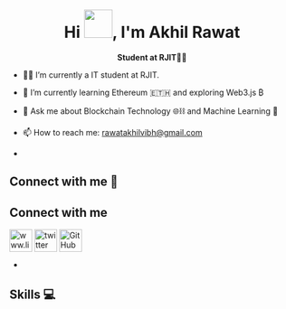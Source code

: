 <div align="center">
  
# Hi <img src=https://media.tenor.com/SNL9_xhZl9oAAAAi/waving-hand-joypixels.gif width="50px">, I'm Akhil Rawat #
**Student at RJIT🧑‍🎓**
</div>

- 🧑‍💻 I’m currently a IT student at RJIT.
- 🌱 I’m currently learning Ethereum 🇪🇹🇭 and exploring Web3.js ₿ 
- 💬 Ask me about Blockchain Technology 🌐⛓️ and Machine Learning 🤖
- 📫 How to reach me: rawatakhilvibh@gmail.com


-

## Connect with me 🤝
## Connect with me
<p align="left">
  <a href="https://linkedin.com/in/akhilrawat5437" target="blank"><img align="center" src="https://cdn.jsdelivr.net/npm/simple-icons@3.0.1/icons/linkedin.svg" alt="www.linkedin.com/in/akhilrawat5437" height="40" width="40" /></a>
  <a href="https://twitter.com/Faygo78akhil" target="blank"><img align="center" src="https://cdn.jsdelivr.net/npm/simple-icons@3.0.1/icons/twitter.svg" alt="twitter" height="40" width="40" /></a> 
  <a href="https://github.com/Akhil-Rawat" target="blank"><img align="center" src="https://cdn.jsdelivr.net/npm/simple-icons@3.0.1/icons/github.svg" alt="GitHub" height="40" width="40" /></a>
</p>


-

## Skills 💻


<!---
Akhil-Rawat/Akhil-Rawat is a ✨ special ✨ repository because its `README.md` (this file) appears on your GitHub profile.
You can click the Preview link to take a look at your changes.
--->
